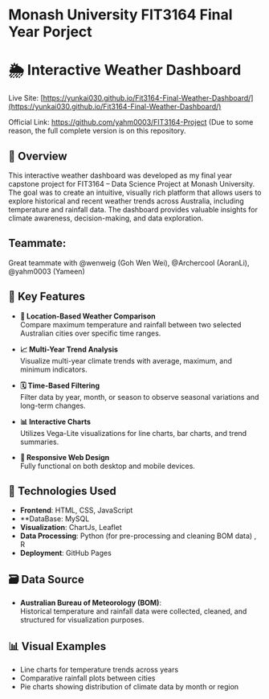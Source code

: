 # Monash University FIT3164 Final Year Porject

# 🌦️ Interactive Weather Dashboard

Live Site: [https://yunkai030.github.io/Fit3164-Final-Weather-Dashboard/](https://yunkai030.github.io/Fit3164-Final-Weather-Dashboard/)

Official Link: https://github.com/yahm0003/FIT3164-Project (Due to some reason, the full complete version is on this repository.

## 📌 Overview

This interactive weather dashboard was developed as my final year capstone project for FIT3164 – Data Science Project at Monash University. The goal was to create an intuitive, visually rich platform that allows users to explore historical and recent weather trends across Australia, including temperature and rainfall data. The dashboard provides valuable insights for climate awareness, decision-making, and data exploration.

## Teammate:

Great teammate with @wenweig (Goh Wen Wei), @Archercool (AoranLi), @yahm0003 (Yameen)

## 🧠 Key Features

- **📍 Location-Based Weather Comparison**  
  Compare maximum temperature and rainfall between two selected Australian cities over specific time ranges.

- **📈 Multi-Year Trend Analysis**  
  Visualize multi-year climate trends with average, maximum, and minimum indicators.

- **🗓️ Time-Based Filtering**  
  Filter data by year, month, or season to observe seasonal variations and long-term changes.

- **📊 Interactive Charts**  
  Utilizes Vega-Lite visualizations for line charts, bar charts, and trend summaries.

- **📱 Responsive Web Design**  
  Fully functional on both desktop and mobile devices.

## 🔧 Technologies Used

- **Frontend**: HTML, CSS, JavaScript
- **DataBase: MySQL 
- **Visualization**: ChartJs, Leaflet
- **Data Processing**: Python (for pre-processing and cleaning BOM data) , R 
- **Deployment**: GitHub Pages

## 🗃️ Data Source

- **Australian Bureau of Meteorology (BOM)**:  
  Historical temperature and rainfall data were collected, cleaned, and structured for visualization purposes.

## 📊 Visual Examples

- Line charts for temperature trends across years
- Comparative rainfall plots between cities
- Pie charts showing distribution of climate data by month or region




